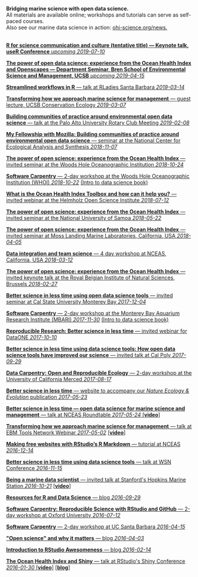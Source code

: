 **Bridging marine science with open data science.**  
All materials are available online; workshops and tutorials can serve as self-paced courses.  
Also see our marine data science in action: [ohi-science.org/news.](http://ohi-science.org/news)
<br>
<br>

[**R for science communication and culture (tentative title) — Keynote talk, useR Conference** *upcoming 2019-07-10*](http://user2019.r-project.org/)

[**The power of open data science: experience from the Ocean Health Index and Openscapes — Department Seminar, Bren School of Environmental Science and Management, UCSB** *upcoming 2019-04-15*]()  

[**Streamlined workflows in R** — talk at RLadies Santa Barbara *2019-03-14*](https://jules32.github.io/streamlined-workflows/#1)  

[**Transforming how we approach marine science for management** — guest lecture,  UCSB Conservation Ecology *2019-03-07*](https://docs.google.com/presentation/d/1UKo4kb6FOkZDqdDaMXN_jAVKkkYNs7BMiInMbXUJ_48/edit?usp=sharing) 


[**Building communities of practice around environmental open data science** — talk at the Palo Alto University Rotary Club Meeting *2019-02-08*](https://docs.google.com/presentation/d/1LwHpLQvIVeDoTNlZfrzpiYTifY4P9rGuqVq9TS9iFPI/edit?usp=sharing) 


[**My Fellowship with Mozilla: Building communities of practice around environmental open data science** — seminar at the National Center for Ecological Analysis and Synthesis *2018-11-07*](https://docs.google.com/presentation/d/1s6o4lqrn3zk2_UF2W-6A5orAT-bXREJ_mB6ghf-3eZQ/edit?usp=sharing)  


[**The power of open science: experience from the Ocean Health Index** — invited seminar at the Woods Hole Oceanographic Institution *2018-10-24*](https://docs.google.com/presentation/d/1SHvJbBWrGVqzjAPos1jbtxSn_2DAl44JmDgY5v2NxC8/edit?usp=sharing)  

[**Software Carpentry** — 2-day workshop at the Woods Hole Oceanographic Institution (WHOI) *2018-10-22*](https://jules32.github.io/2018-10-22-whoi/overview) [(Intro to data science book)](http://ohi-science.org/data-science-training)

[**What is the Ocean Health Index Toolbox and how can it help you?** — invited webinar at the Helmholz Open Science Institute *2018-07-12*](https://docs.google.com/presentation/d/1WKzbvF-XQl3lGzEc44fp8azssod9BcY2wMaAO0ZhFmk/edit?usp=sharing)  

[**The power of open science: experience from the Ocean Health Index** — invited seminar at the National University of Samoa *2018-05-22*](https://docs.google.com/presentation/d/14TteMSsHbzcEXG9zs9_mAOv0ivURTeJd7PewkSVqX2M/edit?usp=sharing)  

[**The power of open science: experience from the Ocean Health Index** — invited seminar at Moss Landing Marine Laboratories, California, USA *2018-04-05*](https://docs.google.com/presentation/d/1frhNFr-Lf5KZCzJtYMRSim2-iZ72zAJZ__0YrqAdbs8/edit?usp=sharing)

[**Data integration and team science** — 4 day workshop at NCEAS, California, USA *2018-03-12*](https://nceas.github.io/crescynt-training/data-integration)

[**The power of open science: experience from the Ocean Health Index**  —  invited keynote talk at the Royal Belgian Institute of Natural Sciences, Brussels *2018-02-27*](https://docs.google.com/presentation/d/10KkXEv4r3wWtdKvB6RFOPe809eMNldODaRqQxn-jeME/edit?usp=sharing)

[**Better science in less time using open data science tools**  —  invited seminar at Cal State University Monterey Bay *2017-12-04*](https://docs.google.com/presentation/d/1CVK8HRDubFU4UEduBK5q6JJebhbyVjB6SpTpjZI6q6Y/edit?usp=sharing)

[**Software Carpentry** — 2-day workshop at the Monterey Bay Aquarium Research Institute (MBARI) *2017-11-30*](https://jules32.github.io/2017-11-30-MBARI/overview) [(Intro to data science book)](http://ohi-science.org/data-science-training)

[**Reproducible Research: Better science in less time**  —  invited webinar for DataONE *2017-10-10*](https://docs.google.com/presentation/d/141gf6dIkQsOXJ74xWEeMFYOQEL41lZydywRRf_4RBPE/edit)

[**Better science in less time using data science tools: How open data science tools have improved our science**  —  invited talk at Cal Poly *2017-09-29*](https://docs.google.com/presentation/d/1IkxMgJwtJ17n51ENGudmL9rRmhgh3njGB0ivrracZIg/edit?usp=sharing)

[**Data Carpentry: Open and Reproducible Ecology** — 2-day workshop at the University of California Merced *2017-08-17*](https://snacktavish.github.io/2017-08-17-Yosemite/overview/) 

[**Better science in less time**  —  website to accompany our *Nature Ecology & Evolution* publication  *2017-05-23*](http://ohi-science.org/betterscienceinlesstime/) 

[**Better science in less time — open data science for marine science and management**  — talk at NCEAS Roundtable *2017-05-24* \[]()[**video**\]](https://www.youtube.com/watch?v=x4uzVAZvFCA)  

[**Transforming how we approach marine science for management**  — talk at EBM Tools Network Webinar *2017-05-02*](https://docs.google.com/presentation/d/1KDwUPVI12ioYzkhzzhnUEZbFJObuDzHPPSaOaN77Ye8/edit?usp=sharing) [\[]()[**video**\]](https://www.openchannels.org/webinars/2017/using-ocean-health-index-integrated-tool-implementing-ebm-and-coastal-management)

[**Making free websites with RStudio’s R Markdown**  —  tutorial at NCEAS *2016-12-14*](https://jules32.github.io/rmarkdown-website-tutorial/) 

[**Better science in less time using data science tools**  —  talk at WSN Conference *2016-11-15*](https://jules32.github.io/opensci-talk/short#1)

[**Being a marine data scientist**  —  invited talk at Stanford's Hopkins Marine Station *2016-10-21*](https://jules32.github.io/opensci-talk/#1) [\[]()[**video**\]](http://seawater.stanford.edu/Lowndes.mp4)

[**Resources for R and Data Science**  —  blog *2016-09-29*](http://ohi-science.org/news/Resources-for-R-and-Data-Science)  

[**Software Carpentry: Reproducible Science with RStudio and GitHub**  —  2-day workshop at Oxford University *2016-07-12*](http://jules32.github.io/2016-07-12-Oxford/overview/)

[**Software Carpentry**  —  2-day workshop at UC Santa Barbara *2016-04-15*](http://remi-daigle.github.io/2016-04-15-UCSB/overview/)

[**"Open science" and why it matters**  —  blog *2016-04-03*](http://jules32.github.io/resources/open-science/) 

[**Introduction to RStudio Awesomeness**  —  blog *2016-02-14*](http://jules32.github.io/resources/RStudio_intro/)

[**The Ocean Health Index and Shiny**  —  talk at RStudio's Shiny Conference *2016-01-30* ](http://ohi-science.org/ohimanual/tutorials/ohi_shiny/#1)
[\[]()[**video**\]](https://www.rstudio.com/resources/videos/ocean-health-index-analysis-with-shiny/)
[\[]()[**blog**\]](http://ohi-science.org/news/presentation-at-rstudio-shiny-conference)


